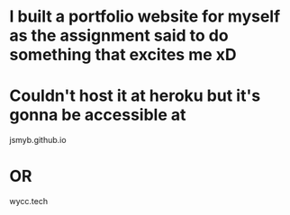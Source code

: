# I built a portfolio website for myself as the assignment said to do something that excites me xD
# Couldn't host it at heroku but it's gonna be accessible at
jsmyb.github.io
# OR
wycc.tech

